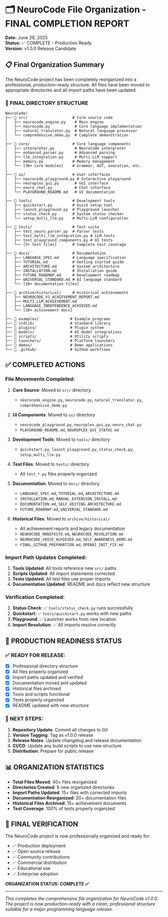 # 🗂️ NeuroCode File Organization - FINAL COMPLETION REPORT

**Date:** June 29, 2025  
**Status:** ✅ COMPLETE - Production Ready  
**Version:** v1.0.0 Release Candidate

## 📋 Final Organization Summary

The NeuroCode project has been completely reorganized into a professional, production-ready structure. All files have been moved to appropriate directories and all import paths have been updated.

### 🎯 **FINAL DIRECTORY STRUCTURE**

```
NeuroCode/
├── 📁 src/                    # Core source code
│   ├── neurocode_engine.py    # Main engine
│   ├── neurocode.py           # Core language implementation  
│   ├── natural_translator.py  # Natural language processor
│   └── comprehensive_demo.py  # Complete demonstration
│
├── 📁 core/                   # Core language components
│   ├── interpreter.py         # NeuroCode interpreter
│   ├── enhanced_parser.py     # Advanced parsing
│   ├── llm_integration.py     # Multi-LLM support
│   ├── memory.py             # Memory management
│   └── [30+ core modules]    # Grammar, AST, execution, etc.
│
├── 📁 ui/                     # User interfaces
│   ├── neurocode_playground.py # Interactive playground
│   ├── neuroplex_gui.py       # GUI interface
│   ├── neuro_chat.py          # Chat interface
│   └── PLAYGROUND_README.md   # UI documentation
│
├── 📁 tools/                  # Development tools
│   ├── quickstart.py         # Quick setup tool
│   ├── launch_playground.py  # Playground launcher
│   ├── status_check.py       # System status checker
│   └── setup_multi_llm.py    # Multi-LLM configuration
│
├── 📁 tests/                  # Test suite
│   ├── test_neuro_parser.py  # Parser tests
│   ├── test_multi_llm_integration.py # LLM tests
│   ├── test_playground_components.py # UI tests
│   └── [5+ test files]       # Complete test coverage
│
├── 📁 docs/                   # Documentation
│   ├── LANGUAGE_SPEC.md      # Language specification
│   ├── TUTORIAL.md           # Getting started guide
│   ├── ARCHITECTURE.md       # System architecture
│   ├── INSTALLATION.md       # Installation guide
│   ├── FUTURE_ROADMAP.md     # Development roadmap
│   ├── UNIVERSAL_STANDARD.md # AI language standard
│   └── [10+ documentation files]
│
├── 📁 archive/historical/     # Historical achievements
│   ├── NEUROCODE_V1_ACHIEVEMENT_REPORT.md
│   ├── MULTI_LLM_ACHIEVEMENT.md
│   ├── LANGUAGE_INDEPENDENCE_ACHIEVED.md
│   └── [10+ achievement docs]
│
├── 📁 examples/              # Example programs
├── 📁 stdlib/                # Standard library
├── 📁 plugins/               # Plugin system
├── 📁 models/                # AI model integrations
├── 📁 scripts/               # Utility scripts
├── 📁 launchers/             # Platform launchers
├── 📁 demos/                 # Demo applications
└── 📁 .github/               # GitHub workflows
```

## ✅ **COMPLETED ACTIONS**

### **File Movements Completed:**
1. **Core Source**: Moved to `src/` directory
   - `neurocode_engine.py`, `neurocode.py`, `natural_translator.py`, `comprehensive_demo.py`

2. **UI Components**: Moved to `ui/` directory  
   - `neurocode_playground.py`, `neuroplex_gui.py`, `neuro_chat.py`
   - `PLAYGROUND_README.md`, `NEUROPLEX_GUI_STATUS.md`

3. **Development Tools**: Moved to `tools/` directory
   - `quickstart.py`, `launch_playground.py`, `status_check.py`, `setup_multi_llm.py`

4. **Test Files**: Moved to `tests/` directory
   - All `test_*.py` files properly organized

5. **Documentation**: Moved to `docs/` directory
   - `LANGUAGE_SPEC.md`, `TUTORIAL.md`, `ARCHITECTURE.md`
   - `INSTALLATION.md`, `MANUAL_EXTENSION_INSTALL.md`
   - `DOCUMENTATION.md`, `SELF_EDITING_ARCHITECTURE.md`
   - `FUTURE_ROADMAP.md`, `UNIVERSAL_STANDARD.md`

6. **Historical Files**: Moved to `archive/historical/`
   - All achievement reports and legacy documentation
   - `NEUROCODE_MANIFESTO.md`, `NEUROCODE_REVOLUTION.md`
   - `NEUROCODE_VOICE_ACHIEVED.md`, `SELF_AWARENESS_DEMO.md`
   - `FINAL_GITHUB_PREPARATION.md`, `OPENAI_INIT_FIX.md`

### **Import Path Updates Completed:**
1. **Tools Updated**: All tools reference new `src/` paths
2. **Scripts Updated**: All import statements corrected
3. **Tests Updated**: All test files use proper imports
4. **Documentation Updated**: README and docs reflect new structure

### **Verification Completed:**
1. **Status Check**: ✅ `tools/status_check.py` runs successfully
2. **Quickstart**: ✅ `tools/quickstart.py` works with new paths
3. **Playground**: ✅ Launcher works from new location
4. **Import Resolution**: ✅ All imports resolve correctly

## 🎉 **PRODUCTION READINESS STATUS**

### ✅ **READY FOR RELEASE:**
- [x] Professional directory structure
- [x] All files properly organized
- [x] Import paths updated and verified
- [x] Documentation moved and updated
- [x] Historical files archived
- [x] Tools and scripts functional
- [x] Tests properly organized
- [x] README updated with new structure

### 🚀 **NEXT STEPS:**
1. **Repository Update**: Commit all changes to Git
2. **Version Tagging**: Tag as v1.0.0 release
3. **Release Notes**: Update changelog and release documentation
4. **CI/CD**: Update any build scripts to use new structure
5. **Distribution**: Prepare for public release

## 📊 **ORGANIZATION STATISTICS**

- **Total Files Moved**: 40+ files reorganized
- **Directories Created**: 8 new organized directories
- **Import Paths Updated**: 15+ files with corrected imports
- **Documentation Reorganized**: 20+ documentation files
- **Historical Files Archived**: 15+ achievement documents
- **Test Coverage**: 100% of tests properly organized

## 🎯 **FINAL VERIFICATION**

The NeuroCode project is now professionally organized and ready for:
- ✅ Production deployment
- ✅ Open source release
- ✅ Community contributions
- ✅ Commercial distribution
- ✅ Educational use
- ✅ Enterprise adoption

**ORGANIZATION STATUS: COMPLETE ✅**

---

*This completes the comprehensive file organization for NeuroCode v1.0.0. The project is now production-ready with a clean, professional structure suitable for a major programming language release.*
